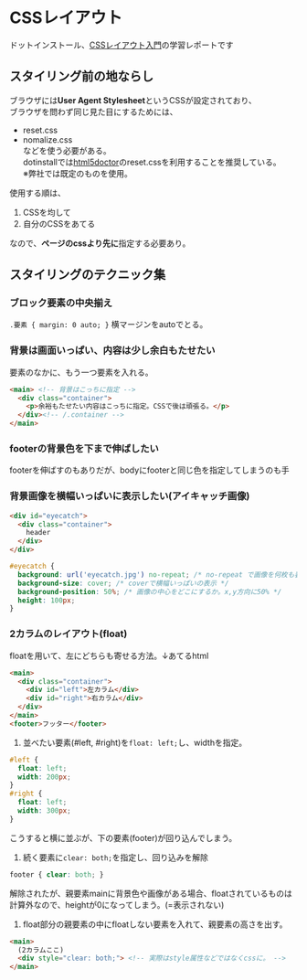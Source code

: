 # CSSレイアウト
ドットインストール、[CSSレイアウト入門](https://dotinstall.com/lessons/basic_css_layout)の学習レポートです  

## スタイリング前の地ならし
ブラウザには**User Agent Stylesheet**というCSSが設定されており、  
ブラウザを問わず同じ見た目にするためには、  
- reset.css  
- nomalize.css  
などを使う必要がある。  
dotinstallでは[html5doctor](http://html5doctor.com/html-5-reset-stylesheet/)のreset.cssを利用することを推奨している。  
※弊社では既定のものを使用。  

使用する順は、  
1. CSSを均して  
1. 自分のCSSをあてる  

なので、**ページのcssより先に**指定する必要あり。  

## スタイリングのテクニック集

### ブロック要素の中央揃え
`.要素 { margin: 0 auto; }` 横マージンをautoでとる。  

### 背景は画面いっぱい、内容は少し余白もたせたい
要素のなかに、もう一つ要素を入れる。
```html
<main> <!-- 背景はこっちに指定 -->
  <div class="container">
    <p>余裕もたせたい内容はこっちに指定。CSSで後は頑張る。</p>
  </div><!-- /.container -->
</main>
```

### footerの背景色を下まで伸ばしたい
footerを伸ばすのもありだが、bodyにfooterと同じ色を指定してしまうのも手  

### 背景画像を横幅いっぱいに表示したい(アイキャッチ画像)
```html
<div id="eyecatch">
  <div class="container">
    header
  </div>
</div>
```
```css
#eyecatch {
  background: url('eyecatch.jpg') no-repeat; /* no-repeat で画像を何枚も表示しないように。*/
  background-size: cover; /* coverで横幅いっぱいの表示 */
  background-position: 50%; /* 画像の中心をどこにするか。x,y方向に50% */
  height: 100px;
}
```

### 2カラムのレイアウト(float)
floatを用いて、左にどちらも寄せる方法。↓あてるhtml  
```html
<main>
  <div class="container">
    <div id="left">左カラム</div>
    <div id="right">右カラム</div>
  </div>
</main>
<footer>フッター</footer>
```
1. 並べたい要素(#left, #right)を`float: left;`し、widthを指定。
```css
#left {
  float: left;
  width: 200px;
}
#right {
  float: left;
  width: 300px;
}
```
こうすると横に並ぶが、下の要素(footer)が回り込んでしまう。  
1. 続く要素に`clear: both;`を指定し、回り込みを解除
```css
footer { clear: both; }
```
解除されたが、親要素mainに背景色や画像がある場合、floatされているものは計算外なので、heightが0になってしまう。(=表示されない)  
1. float部分の親要素の中にfloatしない要素を入れて、親要素の高さを出す。  
```html
<main>
  (2カラムここ)
  <div style="clear: both;"> <!-- 実際はstyle属性などではなくcssに。 -->
</main>
```
